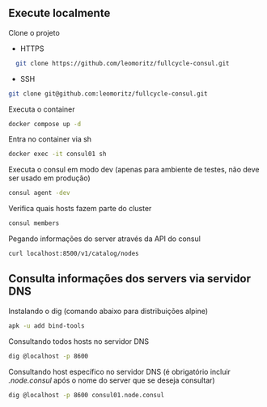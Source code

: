## Execute localmente 
Clone o projeto  
* HTTPS
~~~bash  
  git clone https://github.com/leomoritz/fullcycle-consul.git
~~~

* SSH

~~~bash
git clone git@github.com:leomoritz/fullcycle-consul.git
~~~

Executa o container

~~~bash  
docker compose up -d
~~~

Entra no container via sh

~~~bash  
docker exec -it consul01 sh
~~~

Executa o consul em modo dev (apenas para ambiente de testes, não deve ser usado em produção)

~~~bash  
consul agent -dev
~~~

Verifica quais hosts fazem parte do cluster 

~~~bash  
consul members
~~~

Pegando informações do server através da API do consul

~~~bash  
curl localhost:8500/v1/catalog/nodes
~~~

## Consulta informações dos servers via servidor DNS

Instalando o dig (comando abaixo para distribuições alpine)

~~~bash  
apk -u add bind-tools
~~~

Consultando todos hosts no servidor DNS

~~~bash  
dig @localhost -p 8600
~~~

Consultando host específico no servidor DNS (é obrigatório incluir *.node.consul* após o nome do server que se deseja consultar)

~~~bash  
dig @localhost -p 8600 consul01.node.consul
~~~